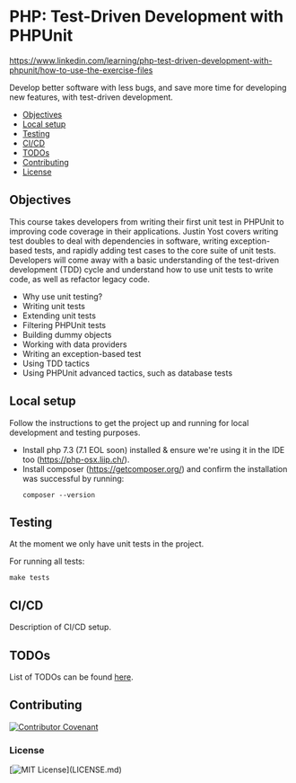 # PHP: Test-Driven Development with PHPUnit
https://www.linkedin.com/learning/php-test-driven-development-with-phpunit/how-to-use-the-exercise-files

Develop better software with less bugs, and save more time for developing new features, with test-driven development.

* [Objectives](#objectives)
* [Local setup](#local-setup)
* [Testing](#testing)
* [CI/CD](#cicd)
* [TODOs](./TODO.md)
* [Contributing](#contributing)
* [License](#license)

## Objectives
This course takes developers from writing their first unit test in PHPUnit to improving code coverage in their applications. Justin Yost covers writing test doubles to deal with dependencies in software, writing exception-based tests, and rapidly adding test cases to the core suite of unit tests. Developers will come away with a basic understanding of the test-driven development (TDD) cycle and understand how to use unit tests to write code, as well as refactor legacy code.

- Why use unit testing?
- Writing unit tests
- Extending unit tests
- Filtering PHPUnit tests
- Building dummy objects
- Working with data providers
- Writing an exception-based test
- Using TDD tactics
- Using PHPUnit advanced tactics, such as database tests

## Local setup
Follow the instructions to get the project up and running for local development and testing purposes.
- Install php 7.3 (7.1 EOL soon) installed & ensure we're using it in the IDE too (https://php-osx.liip.ch/).
- Install composer (https://getcomposer.org/) and confirm the installation was successful by running: 
    ```
    composer --version
    ```

## Testing
At the moment we only have unit tests in the project.

For running all tests:
```
make tests
```

## CI/CD
Description of CI/CD setup.

## TODOs
List of TODOs can be found [here](TODO.md).

## Contributing
[![Contributor Covenant](https://img.shields.io/badge/Contributor%20Covenant-v2.0%20adopted-ff69b4.svg)](CONTRIBUTING.md)

### License
[![MIT License](https://img.shields.io/apm/l/atomic-design-ui.svg?)](LICENSE.md)


